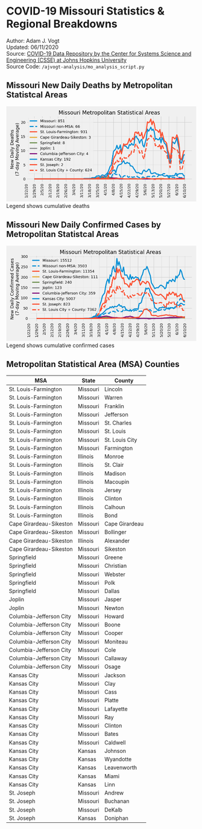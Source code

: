 # COVID-19 Missouri Statistics & Regional Breakdowns
Author: Adam J. Vogt  
Updated: 06/11/2020  
Source: [COVID-19 Data Repository by the Center for Systems Science and Engineering (CSSE) at Johns Hopkins University](https://github.com/CSSEGISandData/COVID-19)  
Source Code: `/ajvogt-analysis/mo_analysis_script.py`

## Missouri New Daily Deaths by Metropolitan Statistcal Areas
![](images/mo_daily_deaths.png)
Legend shows cumulative deaths

## Missouri New Daily Confirmed Cases by Metropolitan Statistcal Areas
![](images/mo_daily_cases.png)
Legend shows cumulative confirmed cases

## Metropolitan Statistical Area (MSA) Counties
| MSA | State | County |
|-----|-------|--------|
| St. Louis-Farmington | Missouri | Lincoln |
| St. Louis-Farmington | Missouri | Warren |
| St. Louis-Farmington | Missouri | Franklin |
| St. Louis-Farmington | Missouri | Jefferson |
| St. Louis-Farmington | Missouri | St. Charles |
| St. Louis-Farmington | Missouri | St. Louis |
| St. Louis-Farmington | Missouri | St. Louis City |
| St. Louis-Farmington | Missouri | Farmington |
| St. Louis-Farmington | Illinois | Monroe |
| St. Louis-Farmington | Illinois | St. Clair |
| St. Louis-Farmington | Illinois | Madison |
| St. Louis-Farmington | Illinois | Macoupin |
| St. Louis-Farmington | Illinois | Jersey |
| St. Louis-Farmington | Illinois | Clinton |
| St. Louis-Farmington | Illinois | Calhoun |
| St. Louis-Farmington | Illinois | Bond |
| Cape Girardeau-Sikeston | Missouri | Cape Girardeau |
| Cape Girardeau-Sikeston | Missouri | Bollinger |
| Cape Girardeau-Sikeston | Illinois | Alexander |
| Cape Girardeau-Sikeston | Missouri | Sikeston |
| Springfield | Missouri | Greene |
| Springfield | Missouri | Christian |
| Springfield | Missouri | Webster |
| Springfield | Missouri | Polk |
| Springfield | Missouri | Dallas |
| Joplin | Missouri | Jasper |
| Joplin | Missouri | Newton |
| Columbia-Jefferson City | Missouri | Howard |
| Columbia-Jefferson City | Missouri | Boone |
| Columbia-Jefferson City | Missouri | Cooper |
| Columbia-Jefferson City | Missouri | Moniteau |
| Columbia-Jefferson City | Missouri | Cole |
| Columbia-Jefferson City | Missouri | Callaway |
| Columbia-Jefferson City | Missouri | Osage |
| Kansas City | Missouri | Jackson |
| Kansas City | Missouri | Clay |
| Kansas City | Missouri | Cass |
| Kansas City | Missouri | Platte |
| Kansas City | Missouri | Lafayette |
| Kansas City | Missouri | Ray |
| Kansas City | Missouri | Clinton |
| Kansas City | Missouri | Bates |
| Kansas City | Missouri | Caldwell |
| Kansas City | Kansas | Johnson |
| Kansas City | Kansas | Wyandotte |
| Kansas City | Kansas | Leavenworth |
| Kansas City | Kansas | Miami |
| Kansas City | Kansas | Linn |
| St. Joseph | Missouri | Andrew |
| St. Joseph | Missouri | Buchanan |
| St. Joseph | Missouri | DeKalb |
| St. Joseph | Kansas | Doniphan |
